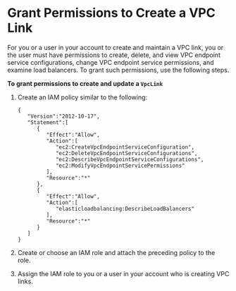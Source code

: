 # Grant Permissions to Create a VPC Link<a name="grant-permissions-to-create-vpclink"></a>

For you or a user in your account to create and maintain a VPC link, you or the user must have permissions to create, delete, and view VPC endpoint service configurations, change VPC endpoint service permissions, and examine load balancers\. To grant such permissions, use the following steps\. 

**To grant permissions to create and update a `VpcLink`**

1. Create an IAM policy similar to the following:

   ```
   {  
      "Version":"2012-10-17",
      "Statement":[  
         {  
            "Effect":"Allow",
            "Action":[  
               "ec2:CreateVpcEndpointServiceConfiguration",
               "ec2:DeleteVpcEndpointServiceConfigurations",
               "ec2:DescribeVpcEndpointServiceConfigurations",
               "ec2:ModifyVpcEndpointServicePermissions"
            ],
            "Resource":"*"
         },
         {  
            "Effect":"Allow",
            "Action":[  
               "elasticloadbalancing:DescribeLoadBalancers"
            ],
            "Resource":"*"
         }
      ]
   }
   ```

1. Create or choose an IAM role and attach the preceding policy to the role\.

1. Assign the IAM role to you or a user in your account who is creating VPC links\.